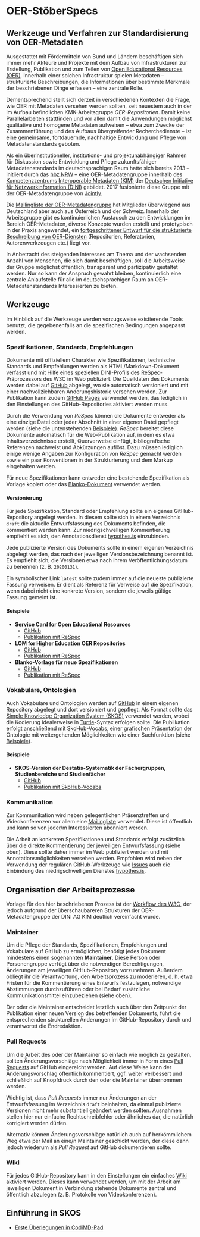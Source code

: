 # OER-StöberSpecs

## Werkzeuge und Verfahren zur Standardisierung von OER-Metadaten

Ausgestattet mit Fördermitteln von Bund und Ländern beschäftigen sich immer mehr Akteure und Projekte mit dem Aufbau von Infrastrukturen zur Erstellung, Publikation und zum Teilen von [Open Educational Resources (OER)](https://de.wikipedia.org/wiki/Open_Educational_Resources). Innerhalb einer solchen Infrastruktur spielen Metadaten – strukturierte Beschreibungen, die Informationen über bestimmte Merkmale der beschriebenen Dinge erfassen – eine zentrale Rolle.

Dementsprechend stellt sich derzeit in verschiedenen Kontexten die Frage, wie OER mit Metadaten versehen werden sollten, seit neuestem auch in der im Aufbau befindlichen KMK-Arbeitsgruppe *OER-Repositorien*. Damit keine Parallelarbeiten stattfinden und vor allen damit die Anwendungen möglichst qualitative und homogene Metadaten aufweisen – etwa zum Zwecke der Zusammenführung und des Aufbaus übergreifender Recherchedienste – ist eine gemeinsame, fortdauernde, nachhaltige Entwicklung und Pflege von Metadatenstandards geboten.

Als ein überinstitutioneller, institutions- und projektunabhängiger Rahmen für Diskussion sowie Entwicklung und Pflege zukunftsfähiger Metadatenstandards im deutschsprachigen Raum hatte sich bereits 2013 – initiiert durch das [hbz NRW](https://www.hbz-nrw.de/) – eine OER-Metadatengruppe innerhalb des [Kompetenzzentrums Interoperable Metadaten (KIM)](https://dini.de/ag/kim/) der [Deutschen Initiative für Netzwerkinformation (DINI)](https://dini.de/) gebildet. 2017 fusionierte diese Gruppe mit der OER-Metadatengruppe von [Jointly](https://jointly.info/).

Die [Mailingliste der OER-Metadatengruppe](https://lists.dnb.de/mailman/listinfo/dini-ag-kim-oer) hat Mitglieder überwiegend aus Deutschland aber auch aus Österreich und der Schweiz. Innerhalb der Arbeitsgruppe gibt es kontinuierlichen Austausch zu den Entwicklungen im Bereich OER-Metadaten, diverse Konzepte wurden erstellt und prototypisch in der Praxis angewendet, ein [fortgeschrittener Entwurf für die strukturierte Beschreibung von OER-Diensten](https://dini-ag-kim.github.io/oer-service-card/) (Repositorien, Referatorien, Autorenwerkzeugen etc.) liegt vor.

In Anbetracht des steigenden Interesses am Thema und der wachsenden Anzahl von Menschen, die sich damit beschäftigen, soll die Arbeitsweise der Gruppe möglichst öffentlich, transparent und partizipativ gestaltet werden. Nur so kann der Anspruch gewahrt bleiben, kontinuierlich eine zentrale Anlaufstelle für alle im deutschsprachigen Raum an OER-Metadatenstandards Interessierten zu bieten.

## Werkzeuge

Im Hinblick auf die Werkzeuge werden vorzugsweise existierende Tools benutzt, die gegebenenfalls an die spezifischen Bedingungen angepasst werden.

### Spezifikationen, Standards, Empfehlungen

Dokumente mit offiziellem Charakter wie Spezifikationen, technische Standards und Empfehlungen werden als HTML/Markdown-Dokument verfasst und mit Hilfe eines speziellen DINI-Profils des [ReSpec](https://github.com/w3c/respec)-Präprozessors des W3C im Web publiziert. Die Quelldaten des Dokuments werden dabei auf [GitHub](https://github.com/dini-ag-kim) abgelegt, wo sie automatisch versioniert und mit einer nachvollziehbaren Änderungshistorie versehen werden. Zur Publikation kann zudem [GitHub Pages](https://pages.github.com/) verwendet werden, das lediglich in den Einstellungen des GitHub-Repositories aktiviert werden muss.

Durch die Verwendung von *ReSpec* können die Dokumente entweder als eine einzige Datei oder jeder Abschnitt in einer eigenen Datei gepflegt werden (siehe die untenstehenden [Beispiele](#example-specs)). *ReSpec* bereitet diese Dokumente automatisch für die Web-Publikation auf, in dem es etwa Inhaltsverzeichnisse erstellt, Querverweise einfügt, bibliografische Referenzen nachweist und Abkürzungen auflöst. Dazu müssen lediglich einige wenige Angaben zur Konfiguration von *ReSpec* gemacht werden sowie ein paar Konventionen in der Strukturierung und dem Markup eingehalten werden.

Für neue Spezifikationen kann entweder eine bestehende Spezifikation als Vorlage kopiert oder das [Blanko-Dokument](ReSpec/index.html) verwendet werden.

#### Versionierung

Für jede Spezifikation, Standard oder Empfehlung sollte ein eigenes GitHub-Repository angelegt werden. In diesem sollte sich in einem Verzeichnis `draft` die aktuelle Entwurfsfassung des Dokuments befinden, die kommentiert werden kann. Zur niedrigschwelligen Kommentierung empfiehlt es sich, den Annotationsdienst [hypothes.is](https://web.hypothes.is/) einzubinden.

Jede publizierte Version des Dokuments sollte in einem eigenen Verzeichnis abgelegt werden, das nach der jeweiligen Versionsbezeichnung benannt ist. Es empfiehlt sich, die Versionen etwa nach ihrem Veröffentlichungsdatum zu benennen (z. B. `20200131`).

Ein symbolischer Link `latest` sollte zudem immer auf die neueste publizierte Fassung verweisen. Er dient als Referenz für Verweise auf die Spezifikation, wenn dabei nicht eine konkrete Version, sondern die jeweils gültige Fassung gemeint ist.

#### <a id="example-specs"></a>Beispiele

* **Service Card for Open Educational Resources**
    * [GitHub](https://github.com/dini-ag-kim/oer-service-card)
    * [Publikation mit ReSpec](https://w3id.org/kim/oer-service-card/)
* **LOM for Higher Education OER Repositories**
    * [GitHub](https://github.com/dini-ag-kim/hs-oer-lom-profil)
    * [Publikation mit ReSpec](https://w3id.org/kim/hs-oer-lom-profil/)
* **Blanko-Vorlage für neue Spezifikationen**
    * [GitHub](https://github.com/dini-ag-kim/oer-stoeberspecs/blob/master/ReSpec/index.html)
    * [Publikation mit ReSpec](https://dini-ag-kim.github.io/oer-stoeberspecs/ReSpec/)

### Vokabulare, Ontologien

Auch Vokabulare und Ontologien werden auf [GitHub](https://github.com/dini-ag-kim) in einem eigenen Repository abgelegt und dort versioniert und gepflegt. Als Format sollte das [Simple Knowledge Organization System (SKOS)](https://www.w3.org/2004/02/skos/) verwendet werden, wobei die Kodierung idealerweise in [Turtle](https://www.w3.org/TR/turtle/)-Syntax erfolgen sollte. Die Publikation erfolgt anschließend mit [SkoHub-Vocabs](https://github.com/hbz/skohub-vocabs), einer grafischen Präsentation der Ontologie mit weitergehenden Möglichkeiten wie einer Suchfunktion (siehe [Beispiele](#example-vocab)).

#### <a id="example-vocab"></a>Beispiele

* **SKOS-Version der Destatis-Systematik der Fächergruppen, Studienbereiche und Studienfächer**
    * [GitHub](https://github.com/dini-ag-kim/hochschulfaechersystematik)
    * [Publikation mit SkoHub-Vocabs](https://w3id.org/kim/hochschulfaechersystematik/scheme)

### Kommunikation

Zur Kommunikation wird neben gelegentlichen Präsenztreffen und Videokonferenzen vor allem eine [Mailingliste](https://lists.dnb.de/mailman/listinfo/dini-ag-kim-oer) verwendet. Diese ist öffentlich und kann so von jeder/m Interessierten abonniert werden.

Die Arbeit an konkreten Spezifikationen und Standards erfolgt zusätzlich über die direkte Kommentierung der jeweiligen Entwurfsfassung (siehe oben). Diese sollte daher immer im Web publiziert werden und mit Annotationsmöglichkeiten versehen werden. Empfohlen wird neben der Verwendung der regulären GitHub-Werkzeuge wie [Issues](https://guides.github.com/features/issues/) auch die Einbindung des niedrigschwelligen Dienstes [hypothes.is](https://web.hypothes.is/).

## Organisation der Arbeitsprozesse

Vorlage für den hier beschriebenen Prozess ist der [Workflow des W3C](https://www.w3.org/2019/Process-20190301/), der jedoch aufgrund der überschaubareren Strukturen der OER-Metadatengruppe der DINI AG KIM deutlich vereinfacht wurde.

### Maintainer

Um die Pflege der Standards, Spezifikationen, Empfehlungen und Vokabulare auf GitHub zu ermöglichen, benötigt jedes Dokument mindestens einen sogenannten **Maintainer**. Diese Person oder Personengruppe verfügt über die notwendigen Berechtigungen, Änderungen am jeweiligen GitHub-Repository vorzunehmen. Außerdem obliegt ihr die Verantwortung, den Arbeitsprozess zu moderieren, d. h. etwa Fristen für die Kommentierung eines Entwurfs festzulegen, notwendige Abstimmungen durchzuführen oder bei Bedarf zusätzliche Kommunikationsmittel einzubeziehen (siehe oben).

Der oder die Maintainer entscheidet letztlich auch über den Zeitpunkt der Publikation einer neuen Version des betreffenden Dokuments, führt die entsprechenden strukturellen Änderungen im GitHub-Repository durch und verantwortet die Endredaktion.

### Pull Requests

Um die Arbeit des oder der Maintainer so einfach wie möglich zu gestalten, sollten Änderungsvorschläge nach Möglichkeit immer in Form eines [Pull Requests](https://help.github.com/en/github/collaborating-with-issues-and-pull-requests/about-pull-requests) auf GitHub eingereicht werden. Auf diese Weise kann der Änderungsvorschlag öffentlich kommentiert, ggf. weiter verbessert und schließlich auf Knopfdruck durch den oder die Maintainer übernommen werden.

Wichtig ist, dass *Pull Requests* immer nur Änderungen an der Entwurfsfassung im Verzeichnis `draft` beinhalten, da einmal publizierte Versionen nicht mehr substantiell geändert werden sollten. Ausnahmen stellen hier nur einfache Rechtschreibfehler oder ähnliches dar, die natürlich korrigiert werden dürfen.

Alternativ können Änderungsvorschläge natürlich auch auf herkömmlichem Weg etwa per Mail an eine/n Maintainer geschickt werden, der diese dann jedoch wiederum als *Pull Request* auf GitHub dokumentieren sollte.

### Wiki

Für jedes GitHub-Repository kann in den Einstellungen ein einfaches [Wiki](https://help.github.com/en/github/building-a-strong-community/about-wikis) aktiviert werden. Dieses kann verwendet werden, um mit der Arbeit am jeweiligen Dokument in Verbindung stehende Dokumente zentral und öffentlich abzulegen (z. B. Protokolle von Videokonferenzen).

## Einführung in SKOS

* [Erste Überlegungen in CodiMD-Pad](https://pad.gwdg.de/D-QEi-z6RleT1kxBccpWww)
